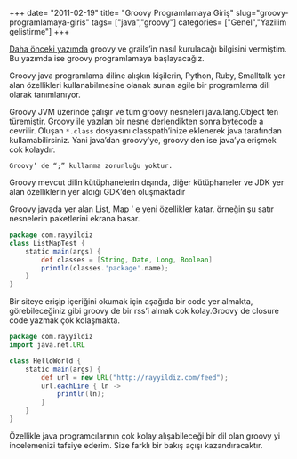 +++
date= "2011-02-19"
title= "Groovy Programlamaya Giriş"
slug="groovy-programlamaya-giris"
tags= ["java","groovy"]
categories= ["Genel","Yazilim gelistirme"]
+++


[Daha önceki yazımda](/tr/posts/groovy-ve-grails-kurulumu/) groovy ve grails’in nasıl kurulacağı bilgisini vermiştim. Bu yazımda ise groovy programlamaya başlayacağız.

Groovy java programlama diline alışkın kişilerin, Python, Ruby, Smalltalk yer alan özellikleri kullanabilmesine olanak sunan agile bir programlama dili olarak tanımlanıyor.

Groovy JVM üzerinde çalışır ve tüm groovy nesneleri java.lang.Object ten türemiştir. Groovy ile yazılan bir nesne derlendikten sonra bytecode a cevrilir. Oluşan `*.class` dosyasını classpath’inize eklenerek java tarafından kullamabilirsiniz. Yani java’dan groovy’ye, groovy den ise java’ya erişmek cok kolaydır.

	Groovy’ de “;” kullanma zorunluğu yoktur.

Groovy mevcut dilin kütüphanelerin dışında, diğer kütüphaneler ve JDK yer alan özelliklerin yer aldığı GDK’den oluşmaktadır 

Groovy javada yer alan List, Map ‘ e yeni özellikler katar. örneğin şu satır nesnelerin paketlerini ekrana basar.

```groovy
package com.rayyildiz
class ListMapTest {
   	static main(args) {
      	def classes = [String, Date, Long, Boolean]
      	println(classes.'package'.name);
   	}
}
```

Bir siteye erişip içeriğini okumak için aşağıda bir code yer almakta, görebileceğiniz gibi groovy de bir rss’i almak cok kolay.Groovy de closure code yazmak çok kolaşmakta.

```groovy
package com.rayyildiz
import java.net.URL

class HelloWorld {
	static main(args) {
      	def url = new URL("http://rayyildiz.com/feed");
        url.eachLine { ln ->
        	println(ln);
      	}
	}
}
```

Özellikle java programcılarının çok kolay alışabileceği bir dil olan groovy yi incelemenizi tafsiye ederim. Size farklı bir bakış açışı kazandıracaktır.